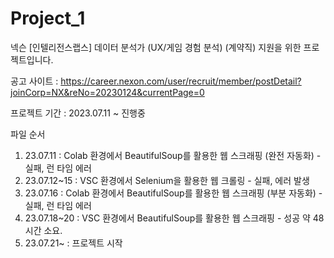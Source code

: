 # Project_1

넥슨 [인텔리전스랩스] 데이터 분석가 (UX/게임 경험 분석) (계약직) 지원을 위한 프로젝트입니다.

공고 사이트 : https://career.nexon.com/user/recruit/member/postDetail?joinCorp=NX&reNo=20230124&currentPage=0

프로젝트 기간 : 2023.07.11 ~ 진행중

파일 순서

1. 23.07.11 : Colab 환경에서 BeautifulSoup를 활용한 웹 스크래핑 (완전 자동화) - 실패, 런 타임 에러
2. 23.07.12~15 : VSC 환경에서 Selenium을 활용한 웹 크롤링 - 실패, 에러 발생
3. 23.07.16 : Colab 환경에서 BeautifulSoup를 활용한 웹 스크래핑 (부분 자동화) - 실패, 런 타임 에러
4. 23.07.18~20 : VSC 환경에서 BeautifulSoup를 활용한 웹 스크래핑 - 성공 약 48시간 소요.
5. 23.07.21~ : 프로젝트 시작
